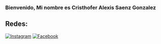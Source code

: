 ### Bienvenido, Mi nombre es Cristhofer Alexis Saenz Gonzalez 
## Redes:

[![Instagram](https://img.shields.io/badge/Instagram-@hialexiis-E4405F?style=for-the-badge&logo=instagram&logoColor=white&labelColor=101010)](https://www.instagram.com/hialexiis/)
[![Facebook](https://img.shields.io/badge/Facebook-Alexiiis.Sg-1877F2?style=for-the-badge&logo=facebook&logoColor=white&labelColor=101010)](https://www.facebook.com/Alexiiis.Sg)
